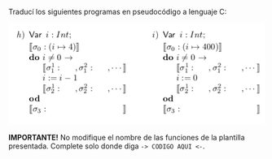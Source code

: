 Traducí los siguientes programas en pseudocódigo a lenguaje C:

<img src="https://raw.githubusercontent.com/algo1-unc/mumuki-guia-c-laboratorio-1-imperativa-algo-1-unc/master/assets/2020-10-11-005111_552x219_scrot_1602388452153.png" alt="2020-10-11-005111_552x219_scrot_1602388452153.png" width="auto" height="auto">

**IMPORTANTE!** No modifique el nombre de las funciones de la plantilla presentada. Complete solo donde diga `-> CODIGO AQUI <-`.